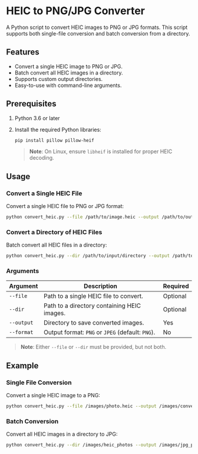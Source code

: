 
# HEIC to PNG/JPG Converter

A Python script to convert HEIC images to PNG or JPG formats. This script supports both single-file conversion and batch conversion from a directory.

## Features

- Convert a single HEIC image to PNG or JPG.
- Batch convert all HEIC images in a directory.
- Supports custom output directories.
- Easy-to-use with command-line arguments.

## Prerequisites

1. Python 3.6 or later
2. Install the required Python libraries:
   ```bash
   pip install pillow pillow-heif
   ```

   > **Note**: On Linux, ensure `libheif` is installed for proper HEIC decoding.

## Usage

### Convert a Single HEIC File
Convert a single HEIC file to PNG or JPG format:
```bash
python convert_heic.py --file /path/to/image.heic --output /path/to/output --format PNG
```

### Convert a Directory of HEIC Files
Batch convert all HEIC files in a directory:
```bash
python convert_heic.py --dir /path/to/input/directory --output /path/to/output --format JPEG
```

### Arguments

| Argument         | Description                                                  | Required |
|-------------------|--------------------------------------------------------------|----------|
| `--file`         | Path to a single HEIC file to convert.                        | Optional |
| `--dir`          | Path to a directory containing HEIC images.                  | Optional |
| `--output`       | Directory to save converted images.                          | Yes      |
| `--format`       | Output format: `PNG` or `JPEG` (default: `PNG`).             | No       |

> **Note**: Either `--file` or `--dir` must be provided, but not both.

## Example

### Single File Conversion
Convert a single HEIC image to a PNG:
```bash
python convert_heic.py --file /images/photo.heic --output /images/converted --format PNG
```

### Batch Conversion
Convert all HEIC images in a directory to JPG:
```bash
python convert_heic.py --dir /images/heic_photos --output /images/jpg_photos --format JPEG
```
